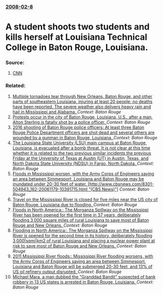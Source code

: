### [2008-02-8](/news/2008/02/8/index.md)

#  A student shoots two students and kills herself at Louisiana Technical College in Baton Rouge, Louisiana. 




### Source:

1. [CNN](http://www.cnn.com/2008/CRIME/02/08/la.tech.shooting/index.html)

### Related:

1. [Multiple tornadoes tear through New Orleans, Baton Rouge, and other parts of southeastern Louisiana, injuring at least 20 people; no deaths have been reported. The severe weather also delivers heavy rain and hail in Mississippi and Alabama. ](/news/2017/02/7/multiple-tornadoes-tear-through-new-orleans-baton-rouge-and-other-parts-of-southeastern-louisiana-injuring-at-least-20-people-no-deaths.md) _Context: Baton Rouge_
2. [Protests occur in the city of Baton Rouge, Louisiana, U.S., after a man, Alton Sterling is fatally shot by a police officer. ](/news/2016/07/5/protests-occur-in-the-city-of-baton-rouge-louisiana-u-s-after-a-man-alton-sterling-is-fatally-shot-by-a-police-officer.md) _Context: Baton Rouge_
3. [2016 shooting of Baton Rouge police officers: At least three Baton Rouge Police Department officers are shot dead and several others are wounded by a gunman in Baton Rouge, Louisiana. ](/news/2016/07/17/2016-shooting-of-baton-rouge-police-officers-at-least-three-baton-rouge-police-department-officers-are-shot-dead-and-several-others-are-wou.md) _Context: Baton Rouge_
4. [The Louisiana State University (LSU) main campus at Baton Rouge, Louisiana, is evacuated after a bomb threat. It is not clear at this time whether it is related to the two previous similar incidents the previous Friday at the University of Texas at Austin (UT) in Austin, Texas, and North Dakota State University (NDSU) in Fargo, North Dakota. ](/news/2012/09/17/the-louisiana-state-university-lsu-main-campus-at-baton-rouge-louisiana-is-evacuated-after-a-bomb-threat-it-is-not-clear-at-this-time-w.md) _Context: Baton Rouge_
5. [Floods in Mississippi worsen, with the Army Corps of Engineers saying an area between Simmesport, Louisiana and Baton Rouge may be inundated under 20-30 feet of water. [http://www.cbsnews.com/8301-504943_162-20061179-10391715.html "(CBS News)"]](/news/2011/05/9/floods-in-mississippi-worsen-with-the-army-corps-of-engineers-saying-an-area-between-simmesport-louisiana-and-baton-rouge-may-be-inundated.md) _Context: Baton Rouge_
6. [Travel on the Mississippi River is closed for five miles near the US city of Baton Rouge, Louisiana due to flooding. ](/news/2011/05/20/travel-on-the-mississippi-river-is-closed-for-five-miles-near-the-us-city-of-baton-rouge-louisiana-due-to-flooding.md) _Context: Baton Rouge_
7. [Floods in North America:: The Morganza Spillway on the Mississippi River has been opened for the first time in 37 years, deliberately flooding 3,000 square miles of rural Louisiana to save most of Baton Rouge and New Orleans. ](/news/2011/05/15/floods-in-north-america-the-morganza-spillway-on-the-mississippi-river-has-been-opened-for-the-first-time-in-37-years-deliberately-floodi.md) _Context: Baton Rouge_
8. [Flooding in North America:: The Morganza Spillway on the Mississippi River is opened for the second time in its history, deliberately flooding 3,000|sqmi|km2 of rural Louisiana and placing a nuclear power plant at risk to save most of Baton Rouge and New Orleans. ](/news/2011/05/14/flooding-in-north-america-the-morganza-spillway-on-the-mississippi-river-is-opened-for-the-second-time-in-its-history-deliberately-floodi.md) _Context: Baton Rouge_
9. [2011 Mississippi River floods:: Mississippi River flooding worsens, with the Army Corps of Engineers saying an area between Simmesport, Louisiana and Baton Rouge will be submerged 20-30 feet, and 13% of US oil refinery output disrupted. ](/news/2011/05/10/2011-mississippi-river-floods-mississippi-river-flooding-worsens-with-the-army-corps-of-engineers-saying-an-area-between-simmesport-loui.md) _Context: Baton Rouge_
10. [Michael Mara, a man dubbed the "Granddad Bandit" suspected of bank robbery in 13 US states is arrested in Baton Rouge, Louisiana. ](/news/2010/08/11/michael-mara-a-man-dubbed-the-granddad-bandit-suspected-of-bank-robbery-in-13-us-states-is-arrested-in-baton-rouge-louisiana.md) _Context: Baton Rouge_

